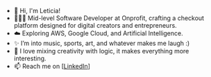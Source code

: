 * 👋 Hi, I'm Leticia!
* 👩🏻‍💻 Mid-level Software Developer at Onprofit, crafting a checkout platform designed for digital creators and entrepreneurs.
* ☁️ Exploring AWS, Google Cloud, and Artificial Intelligence.
* ✨ I’m into music, sports, art, and whatever makes me laugh :)
* 🚀 I love mixing creativity with logic, it makes everything more interesting.
* 📫 Reach me on [[LinkedIn](https://www.linkedin.com/in/leticia-m-lopes/)]
